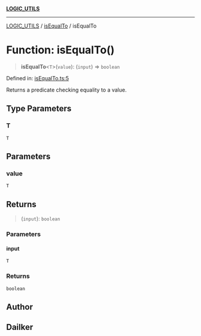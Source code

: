 [**LOGIC_UTILS**](../../README.md)

***

[LOGIC_UTILS](../../README.md) / [isEqualTo](../README.md) / isEqualTo

# Function: isEqualTo()

> **isEqualTo**\<`T`\>(`value`): (`input`) => `boolean`

Defined in: [isEqualTo.ts:5](https://github.com/dailker/everyutil/blob/b267f20aec6acc544994839192032069b76d5a4b/src/logic/isEqualTo.ts#L5)

Returns a predicate checking equality to a value.

## Type Parameters

### T

`T`

## Parameters

### value

`T`

## Returns

> (`input`): `boolean`

### Parameters

#### input

`T`

### Returns

`boolean`

## Author

## Dailker
